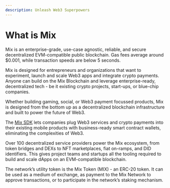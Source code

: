 ```yaml
---
description: Unleash Web3 Superpowers
---
```


# What is Mix

Mix is an enterprise-grade, use-case agnostic, reliable, and secure decentralized EVM-compatible public blockchain. Gas fees average around $0.001, while transaction speeds are below 5 seconds.

Mix is designed for entrepreneurs and organizations that want to experiment, launch and scale Web3 apps and integrate crypto payments. Anyone can build on the Mix Blockchain and leverage enterprise-ready, decentralized tech - be it existing crypto projects, start-ups, or blue-chip companies.

Whether building gaming, social, or Web3 payment focussed products, Mix is designed from the bottom up as a decentralized blockchain infrastructure and built to power the future of Web3.

The [Mix SDK](../../readme/fuse-sdk/) lets companies plug Web3 services and crypto payments into their existing mobile products with business-ready smart contract wallets, eliminating the complexities of Web3.

Over 100 decentralized service providers power the Mix ecosystem, from token bridges and DEXs to NFT marketplaces, fiat on-ramps, and DID identifiers. This gives project teams and startups all the tooling required to build and scale dApps on an EVM-compatible blockchain.

The network’s utility token is the Mix Token (MIX) - an ERC-20 token. It can be used as a medium of exchange, as payment to the Mix Network to approve transactions, or to participate in the network’s staking mechanism.

